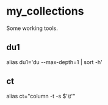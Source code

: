 # my_collections
Some working tools.

## du1
alias du1='du --max-depth=1 | sort -h'

## ct
alias ct="column -t -s $'\t'"
